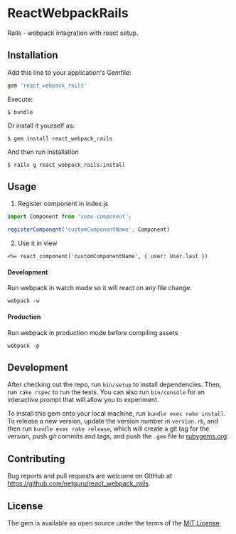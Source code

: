 # ReactWebpackRails
Rails - webpack integration with react setup.

## Installation

Add this line to your application's Gemfile:

```ruby
gem 'react_webpack_rails'
```

Execute:

    $ bundle

Or install it yourself as:

    $ gem install react_webpack_rails

And then run installation

    $ rails g react_webpack_rails:install


## Usage
1. Register component in index.js

```js
import Component from 'some-component';

registerComponent('customComponentName', Component)
```

2. Use it in view

```erb
<%= react_component('customComponentName', { user: User.last })
```

#### Development
Run webpack in watch mode so it will react on any file change.

    webpack -w

#### Production
Run webpack in production mode before compiling assets

    webpack -p

## Development

After checking out the repo, run `bin/setup` to install dependencies. Then, run `rake rspec` to run the tests. You can also run `bin/console` for an interactive prompt that will allow you to experiment.

To install this gem onto your local machine, run `bundle exec rake install`. To release a new version, update the version number in `version.rb`, and then run `bundle exec rake release`, which will create a git tag for the version, push git commits and tags, and push the `.gem` file to [rubygems.org](https://rubygems.org).

## Contributing

Bug reports and pull requests are welcome on GitHub at https://github.com/netguru/react_webpack_rails.


## License

The gem is available as open source under the terms of the [MIT License](http://opensource.org/licenses/MIT).
